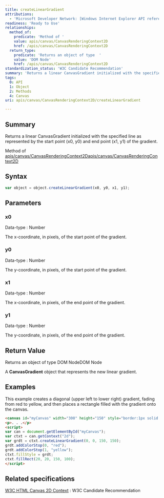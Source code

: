 ```yaml
---
title: createLinearGradient
attributions:
  - 'Microsoft Developer Network: [Windows Internet Explorer API reference Article](http://msdn.microsoft.com/en-us/library/ie/hh828809%28v=vs.85%29.aspx)'
readiness: 'Ready to Use'
relationships:
  method_of:
    predicate: 'Method of '
    value: apis/canvas/CanvasRenderingContext2D
    href: /apis/canvas/CanvasRenderingContext2D
  return_type:
    predicate: 'Returns an object of type  '
    value: 'DOM Node'
    href: /apis/canvas/CanvasRenderingContext2D
standardization_status: 'W3C Candidate Recommendation'
summary: 'Returns a linear CanvasGradient initialized with the specified line as represented by the start point (x0, y0) and end point (x1, y1) of the gradient.'
tags:
  0: API
  1: Object
  2: Methods
  4: Canvas
uri: apis/canvas/CanvasRenderingContext2D/createLinearGradient

---
```

## Summary

Returns a linear CanvasGradient initialized with the specified line as represented by the start point (x0, y0) and end point (x1, y1) of the gradient.

Method of [apis/canvas/CanvasRenderingContext2D](/apis/canvas/CanvasRenderingContext2D)[apis/canvas/CanvasRenderingContext2D](/apis/canvas/CanvasRenderingContext2D)

## Syntax

``` js
var object = object.createLinearGradient(x0, y0, x1, y1);
```

## Parameters

### x0

 Data-type
:   Number

 The x-coordinate, in pixels, of the start point of the gradient.

### y0

 Data-type
:   Number

 The y-coordinate, in pixels, of the start point of the gradient.

### x1

 Data-type
:   Number

 The x-coordinate, in pixels, of the end point of the gradient.

### y1

 Data-type
:   Number

 The y-coordinate, in pixels, of the end point of the gradient.

## Return Value

Returns an object of type DOM NodeDOM Node

A **CanvasGradient** object that represents the new linear gradient.

## Examples

This example creates a diagonal (upper left to lower right) gradient, fading from red to yellow, and then places a rectangle filled with the gradient onto the canvas.

``` html
<canvas id="myCanvas" width="300" height="150" style="border:1px solid blue;"></canvas>
<p>. . .</p>
<script>
var can = document.getElementById("myCanvas");
var ctxt = can.getContext("2d");
var grdt = ctxt.createLinearGradient(0, 0, 150, 150);
grdt.addColorStop(0, "red");
grdt.addColorStop(1, "yellow");
ctxt.fillStyle = grdt;
ctxt.fillRect(20, 20, 150, 100);
</script>
```

## Related specifications

[W3C HTML Canvas 2D Context](http://www.w3.org/TR/2dcontext/)
:   W3C Candidate Recommendation
